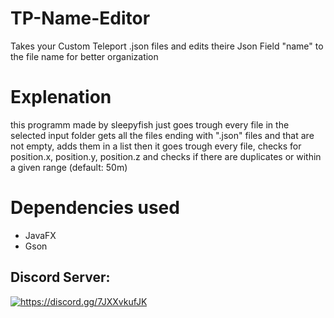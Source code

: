 # TP-Name-Editor
Takes your Custom Teleport .json files and edits theire Json Field "name" to the file name for better organization

# Explenation
this programm made by sleepyfish just goes trough every file in the selected input folder gets all the files ending with ".json" files and that are not empty,
adds them in a list then it goes trough every file, checks for position.x, position.y, position.z and checks if there are duplicates or within a given range (default: 50m)

# Dependencies used
- JavaFX
- Gson

## Discord Server:
<a href="https://discord.gg/7JXXvkufJK"><img src="https://invidget.switchblade.xyz/7JXXvkufJK" alt="https://discord.gg/7JXXvkufJK"/></a>
